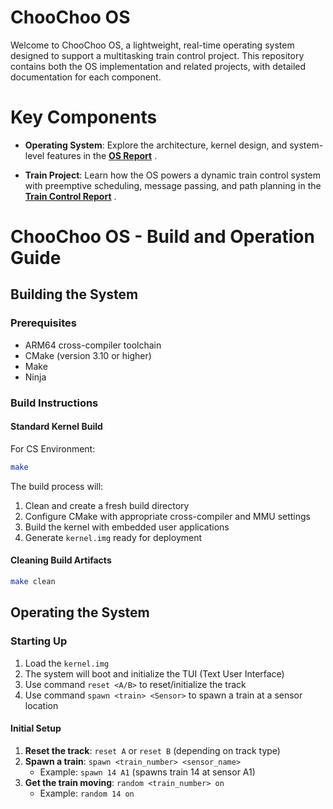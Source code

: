 # ChooChoo OS 

Welcome to ChooChoo OS, a lightweight, real-time operating system designed to support a multitasking train control project. This repository contains both the OS implementation and related projects, with detailed documentation for each component.

# Key Components

- **Operating System**: Explore the architecture, kernel design, and system-level features in the [**OS Report**](docs/report-k4.md)
.

- **Train Project**: Learn how the OS powers a dynamic train control system with preemptive scheduling, message passing, and path planning in the [**Train Control Report**](docs/report-TC1.md)
.

# ChooChoo OS - Build and Operation Guide

## Building the System

### Prerequisites
- ARM64 cross-compiler toolchain
- CMake (version 3.10 or higher)
- Make
- Ninja

### Build Instructions

#### Standard Kernel Build

For CS Environment:
```bash
make
```

The build process will:
1. Clean and create a fresh build directory
2. Configure CMake with appropriate cross-compiler and MMU settings
3. Build the kernel with embedded user applications
4. Generate `kernel.img` ready for deployment


#### Cleaning Build Artifacts

```bash
make clean
```

## Operating the System

### Starting Up
1. Load the `kernel.img`
2. The system will boot and initialize the TUI (Text User Interface)
3. Use command `reset <A/B>` to reset/initialize the track
4. Use command `spawn <train> <Sensor>` to spawn a train at a sensor location

#### Initial Setup
1. **Reset the track**: `reset A` or `reset B` (depending on track type)
2. **Spawn a train**: `spawn <train_number> <sensor_name>`
   - Example: `spawn 14 A1` (spawns train 14 at sensor A1)
3. **Get the train moving**: `random <train_number> on`
   - Example: `random 14 on`
